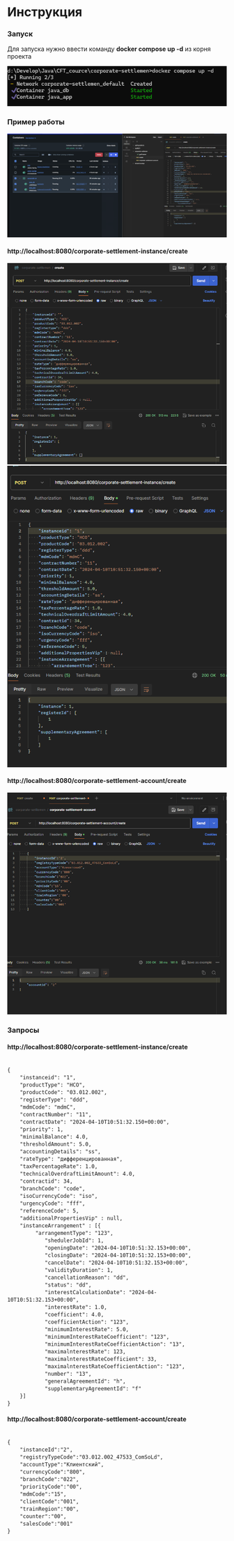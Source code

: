 <h1>Инструкция</h1>
<h3>Запуск</h3>
<p>Для запуска нужно ввести команду <strong>docker compose up -d</strong>  из корня проекта</p>
<img src="screen/composeRun.png"/>

<h3>Пример работы</h3>
<img src="screen/active.png"/>
<h4>http://localhost:8080/corporate-settlement-instance/create</h4>
<img src="screen/createInst.png"/>
<img src="screen/updateIns.png"/>
<h4>http://localhost:8080/corporate-settlement-account/create</h4>
<img src="screen/createAcc.png"/>

<h3>Запросы</h3>
<h4>http://localhost:8080/corporate-settlement-instance/create</h4>
<code>
{
    "instanceid": "1",
    "productType": "НСО",
    "productCode": "03.012.002",
    "registerType": "ddd",
    "mdmCode": "mdmC",
    "contractNumber": "11",
    "contractDate": "2024-04-10T10:51:32.150+00:00",
    "priority": 1,
    "minimalBalance": 4.0,
    "thresholdAmount": 5.0,
    "accountingDetails": "ss",
    "rateType": "дифференцированная",
    "taxPercentageRate": 1.0,
    "technicalOverdraftLimitAmount": 4.0,
    "contractid": 34,
    "branchCode": "code",
    "isoCurrencyCode": "iso",
    "urgencyCode": "fff",
    "referenceCode": 5,
    "additionalPropertiesVip" : null,
    "instanceArrangement" : [{
         "arrangementType": "123",
            "shedulerJobId": 1,
            "openingDate": "2024-04-10T10:51:32.153+00:00",
            "closingDate": "2024-04-10T10:51:32.153+00:00",
            "cancelDate": "2024-04-10T10:51:32.153+00:00",
            "validityDuration": 1,
            "cancellationReason": "dd",
            "status": "dd",
            "interestCalculationDate": "2024-04-10T10:51:32.153+00:00",
            "interestRate": 1.0,
            "coefficient": 4.0,
            "coefficientAction": "123",
            "minimumInterestRate": 5.0,
            "minimumInterestRateCoefficient": "123",
            "minimumInterestRateCoefficientAction": "13",
            "maximalnterestRate": 123,
            "maximalnterestRateCoefficient": 33,
            "maximalnterestRateCoefficientAction": "123",
            "number": "13",
            "generalAgreementId": "h",
            "supplementaryAgreementId": "f"
    }]
}
</code>
<h4>http://localhost:8080/corporate-settlement-account/create</h4>
<code>
{
    "instanceId":"2",
    "registryTypeCode":"03.012.002_47533_ComSoLd",
    "accountType":"Клиентский",
    "currencyCode":"800",
    "branchCode":"022",
    "priorityCode":"00",
    "mdmCode":"15",
    "clientCode":"001",
    "trainRegion":"00",
    "counter":"00",
    "salesCode":"001"
}
    </code>